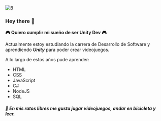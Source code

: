 ![8](https://user-images.githubusercontent.com/45368708/114596805-72b51780-9c66-11eb-89b7-20127487ce42.jpg)


### Hey there 👋
**🎮 Quiero cumplir mi sueño de ser Unity Dev 🎮**

Actualmente estoy estudiando la carrera de Desarrollo de Software y aprendiendo _**Unity**_ para poder crear videojuegos.

A lo largo de estos años pude aprender:
- HTML
- CSS
- JavaScript
- C#
- NodeJS
- SQL 

##### 🧐 En mis ratos libres me gusta jugar videojuegos, andar en bicicleta y leer.
